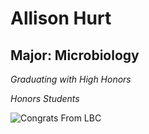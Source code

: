 # Allison Hurt

## Major: Microbiology

*Graduating with High Honors*

*Honors Students*


<img class="markdownImage" src="./markdownAssetPath/Congrats-from-LBC.png" alt="Congrats From LBC"/>